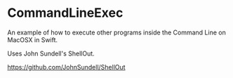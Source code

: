 # CommandLineExec
An example of how to execute other programs inside the Command Line on MacOSX in Swift.

Uses John Sundell's ShellOut.

https://github.com/JohnSundell/ShellOut

